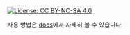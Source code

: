 [![License: CC BY-NC-SA 4.0](https://img.shields.io/badge/License-CC%20BY--NC--SA%204.0-lightgrey.svg)](https://creativecommons.org/licenses/by-nc-sa/4.0/)

사용 방법은 [docs](https://docs.stepmaker.co/pack/support)에서 자세히 볼 수 있습니다.

